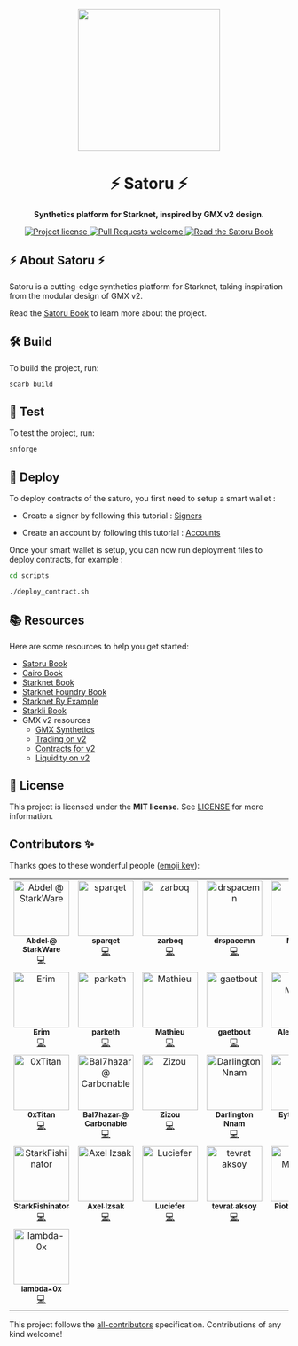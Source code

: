 <!-- prettier-ignore-start -->
<!-- markdownlint-disable -->
<p align="center">
  <img src="docs/images/logo.png" height="256">
</p>

<h1 align="center">⚡ Satoru ⚡</h1>

<p align="center">
  <strong>Synthetics platform for Starknet, inspired by GMX v2 design.</strong>
</p>

<p align="center">
  <a href="LICENSE">
    <img src="https://img.shields.io/github/license/keep-starknet-strange/satoru.svg?style=flat-square" alt="Project license">
  </a>
  <a href="https://github.com/keep-starknet-strange/satoru/issues?q=is%3Aissue+is%3Aopen+label%3A%22help+wanted%22">
    <img src="https://img.shields.io/badge/PRs-welcome-ff69b4.svg?style=flat-square" alt="Pull Requests welcome">
  </a>
  <a href="https://keep-starknet-strange.github.io/satoru/">
    <img src="https://img.shields.io/badge/Read-Satoru_Book-blue" alt="Read the Satoru Book">
  </a>
</p>

<!-- markdownlint-restore -->
<!-- prettier-ignore-end -->

## ⚡ About Satoru ⚡

Satoru is a cutting-edge synthetics platform for Starknet, taking inspiration from the modular design of GMX v2.

Read the [Satoru Book](https://keep-starknet-strange.github.io/satoru/) to learn more about the project.

## 🛠️ Build

To build the project, run:

```bash
scarb build
```

## 🧪 Test

To test the project, run:

```bash
snforge
```

## 🚀 Deploy

To deploy contracts of the saturo, you first need to setup a smart wallet :

- Create a signer by following this tutorial : [Signers](https://book.starkli.rs/signers)

- Create an account by following this tutorial : [Accounts](https://book.starkli.rs/accounts/)

Once your smart wallet is setup, you can now run deployment files to deploy contracts, for example :

```bash
cd scripts

./deploy_contract.sh
```

## 📚 Resources

Here are some resources to help you get started:

- [Satoru Book](https://keep-starknet-strange.github.io/satoru/)
- [Cairo Book](https://book.cairo-lang.org/)
- [Starknet Book](https://book.starknet.io/)
- [Starknet Foundry Book](https://foundry-rs.github.io/starknet-foundry/)
- [Starknet By Example](https://starknet-by-example.voyager.online/)
- [Starkli Book](https://book.starkli.rs/)
- GMX v2 resources
  - [GMX Synthetics](https://github.com/gmx-io/gmx-synthetics)
  - [Trading on v2](https://docs.gmx.io/docs/trading/v2)
  - [Contracts for v2](https://docs.gmx.io/docs/api/contracts-v2/)
  - [Liquidity on v2](https://docs.gmx.io/docs/providing-liquidity/v2)

## 📖 License

This project is licensed under the **MIT license**. See [LICENSE](LICENSE) for more information.

## Contributors ✨

Thanks goes to these wonderful people ([emoji key](https://allcontributors.org/docs/en/emoji-key)):

<!-- ALL-CONTRIBUTORS-LIST:START - Do not remove or modify this section -->
<!-- prettier-ignore-start -->
<!-- markdownlint-disable -->
<table>
  <tbody>
    <tr>
      <td align="center" valign="top" width="14.28%"><a href="https://github.com/abdelhamidbakhta"><img src="https://avatars.githubusercontent.com/u/45264458?v=4?s=100" width="100px;" alt="Abdel @ StarkWare "/><br /><sub><b>Abdel @ StarkWare </b></sub></a><br /><a href="https://github.com/keep-starknet-strange/satoru/commits?author=abdelhamidbakhta" title="Code">💻</a></td>
      <td align="center" valign="top" width="14.28%"><a href="https://github.com/sparqet"><img src="https://avatars.githubusercontent.com/u/37338401?v=4?s=100" width="100px;" alt="sparqet"/><br /><sub><b>sparqet</b></sub></a><br /><a href="https://github.com/keep-starknet-strange/satoru/commits?author=sparqet" title="Code">💻</a></td>
      <td align="center" valign="top" width="14.28%"><a href="https://github.com/zarboq"><img src="https://avatars.githubusercontent.com/u/37303126?v=4?s=100" width="100px;" alt="zarboq"/><br /><sub><b>zarboq</b></sub></a><br /><a href="https://github.com/keep-starknet-strange/satoru/commits?author=zarboq" title="Code">💻</a></td>
      <td align="center" valign="top" width="14.28%"><a href="https://github.com/drspacemn"><img src="https://avatars.githubusercontent.com/u/16685321?v=4?s=100" width="100px;" alt="drspacemn"/><br /><sub><b>drspacemn</b></sub></a><br /><a href="https://github.com/keep-starknet-strange/satoru/commits?author=drspacemn" title="Code">💻</a></td>
      <td align="center" valign="top" width="14.28%"><a href="https://github.com/Sk8erboi84"><img src="https://avatars.githubusercontent.com/u/105498726?v=4?s=100" width="100px;" alt="Michel"/><br /><sub><b>Michel</b></sub></a><br /><a href="https://github.com/keep-starknet-strange/satoru/commits?author=Sk8erboi84" title="Code">💻</a></td>
      <td align="center" valign="top" width="14.28%"><a href="https://github.com/delaaxe"><img src="https://avatars.githubusercontent.com/u/1091900?v=4?s=100" width="100px;" alt="delaaxe"/><br /><sub><b>delaaxe</b></sub></a><br /><a href="https://github.com/keep-starknet-strange/satoru/commits?author=delaaxe" title="Code">💻</a></td>
      <td align="center" valign="top" width="14.28%"><a href="https://github.com/danilowhk"><img src="https://avatars.githubusercontent.com/u/12735159?v=4?s=100" width="100px;" alt="danilowhk"/><br /><sub><b>danilowhk</b></sub></a><br /><a href="https://github.com/keep-starknet-strange/satoru/commits?author=danilowhk" title="Code">💻</a></td>
    </tr>
    <tr>
      <td align="center" valign="top" width="14.28%"><a href="https://github.com/ermvrs"><img src="https://avatars.githubusercontent.com/u/3417324?v=4?s=100" width="100px;" alt="Erim"/><br /><sub><b>Erim</b></sub></a><br /><a href="https://github.com/keep-starknet-strange/satoru/commits?author=ermvrs" title="Code">💻</a></td>
      <td align="center" valign="top" width="14.28%"><a href="https://github.com/parketh"><img src="https://avatars.githubusercontent.com/u/27808560?v=4?s=100" width="100px;" alt="parketh"/><br /><sub><b>parketh</b></sub></a><br /><a href="https://github.com/keep-starknet-strange/satoru/commits?author=parketh" title="Code">💻</a></td>
      <td align="center" valign="top" width="14.28%"><a href="https://github.com/enitrat"><img src="https://avatars.githubusercontent.com/u/60658558?v=4?s=100" width="100px;" alt="Mathieu"/><br /><sub><b>Mathieu</b></sub></a><br /><a href="https://github.com/keep-starknet-strange/satoru/commits?author=enitrat" title="Code">💻</a></td>
      <td align="center" valign="top" width="14.28%"><a href="https://github.com/gaetbout"><img src="https://avatars.githubusercontent.com/u/16206518?v=4?s=100" width="100px;" alt="gaetbout"/><br /><sub><b>gaetbout</b></sub></a><br /><a href="https://github.com/keep-starknet-strange/satoru/commits?author=gaetbout" title="Code">💻</a></td>
      <td align="center" valign="top" width="14.28%"><a href="https://github.com/ametel01"><img src="https://avatars.githubusercontent.com/u/91626827?v=4?s=100" width="100px;" alt="Alex Metelli"/><br /><sub><b>Alex Metelli</b></sub></a><br /><a href="https://github.com/keep-starknet-strange/satoru/commits?author=ametel01" title="Code">💻</a></td>
      <td align="center" valign="top" width="14.28%"><a href="https://github.com/FabienCoutant"><img src="https://avatars.githubusercontent.com/u/16558702?v=4?s=100" width="100px;" alt="Fabien C"/><br /><sub><b>Fabien C</b></sub></a><br /><a href="https://github.com/keep-starknet-strange/satoru/commits?author=FabienCoutant" title="Code">💻</a></td>
      <td align="center" valign="top" width="14.28%"><a href="https://github.com/rmzlb"><img src="https://avatars.githubusercontent.com/u/25151724?v=4?s=100" width="100px;" alt="rmzlb"/><br /><sub><b>rmzlb</b></sub></a><br /><a href="https://github.com/keep-starknet-strange/satoru/commits?author=rmzlb" title="Code">💻</a></td>
    </tr>
    <tr>
      <td align="center" valign="top" width="14.28%"><a href="https://github.com/0xTitan"><img src="https://avatars.githubusercontent.com/u/104304962?v=4?s=100" width="100px;" alt="0xTitan"/><br /><sub><b>0xTitan</b></sub></a><br /><a href="https://github.com/keep-starknet-strange/satoru/commits?author=0xTitan" title="Code">💻</a></td>
      <td align="center" valign="top" width="14.28%"><a href="https://github.com/Bal7hazar"><img src="https://avatars.githubusercontent.com/u/97087040?v=4?s=100" width="100px;" alt="Bal7hazar @ Carbonable"/><br /><sub><b>Bal7hazar @ Carbonable</b></sub></a><br /><a href="https://github.com/keep-starknet-strange/satoru/commits?author=Bal7hazar" title="Code">💻</a></td>
      <td align="center" valign="top" width="14.28%"><a href="https://github.com/zizou0x"><img src="https://avatars.githubusercontent.com/u/111426680?v=4?s=100" width="100px;" alt="Zizou"/><br /><sub><b>Zizou</b></sub></a><br /><a href="https://github.com/keep-starknet-strange/satoru/commits?author=zizou0x" title="Code">💻</a></td>
      <td align="center" valign="top" width="14.28%"><a href="https://github.com/Darlington02"><img src="https://avatars.githubusercontent.com/u/75126961?v=4?s=100" width="100px;" alt="Darlington Nnam"/><br /><sub><b>Darlington Nnam</b></sub></a><br /><a href="https://github.com/keep-starknet-strange/satoru/commits?author=Darlington02" title="Code">💻</a></td>
      <td align="center" valign="top" width="14.28%"><a href="https://github.com/eytanlvy"><img src="https://avatars.githubusercontent.com/u/97968794?v=4?s=100" width="100px;" alt="Eytan Levy"/><br /><sub><b>Eytan Levy</b></sub></a><br /><a href="https://github.com/keep-starknet-strange/satoru/commits?author=eytanlvy" title="Code">💻</a></td>
      <td align="center" valign="top" width="14.28%"><a href="https://github.com/dbejarano820"><img src="https://avatars.githubusercontent.com/u/58019353?v=4?s=100" width="100px;" alt="Daniel Bejarano"/><br /><sub><b>Daniel Bejarano</b></sub></a><br /><a href="https://github.com/keep-starknet-strange/satoru/commits?author=dbejarano820" title="Code">💻</a></td>
      <td align="center" valign="top" width="14.28%"><a href="https://github.com/JordyRo1"><img src="https://avatars.githubusercontent.com/u/87231934?v=4?s=100" width="100px;" alt="Jordy Romuald"/><br /><sub><b>Jordy Romuald</b></sub></a><br /><a href="https://github.com/keep-starknet-strange/satoru/commits?author=JordyRo1" title="Code">💻</a></td>
    </tr>
    <tr>
      <td align="center" valign="top" width="14.28%"><a href="https://github.com/StarkFishinator"><img src="https://avatars.githubusercontent.com/u/128840478?v=4?s=100" width="100px;" alt="StarkFishinator"/><br /><sub><b>StarkFishinator</b></sub></a><br /><a href="https://github.com/keep-starknet-strange/satoru/commits?author=StarkFishinator" title="Code">💻</a></td>
      <td align="center" valign="top" width="14.28%"><a href="https://github.com/axelizsak"><img src="https://avatars.githubusercontent.com/u/98711930?v=4?s=100" width="100px;" alt="Axel Izsak"/><br /><sub><b>Axel Izsak</b></sub></a><br /><a href="https://github.com/keep-starknet-strange/satoru/commits?author=axelizsak" title="Code">💻</a></td>
      <td align="center" valign="top" width="14.28%"><a href="https://github.com/lucienfer"><img src="https://avatars.githubusercontent.com/u/31387342?v=4?s=100" width="100px;" alt="Luciefer"/><br /><sub><b>Luciefer</b></sub></a><br /><a href="https://github.com/keep-starknet-strange/satoru/commits?author=lucienfer" title="Code">💻</a></td>
      <td align="center" valign="top" width="14.28%"><a href="https://github.com/tevrat-aksoy"><img src="https://avatars.githubusercontent.com/u/48439083?v=4?s=100" width="100px;" alt="tevrat aksoy"/><br /><sub><b>tevrat aksoy</b></sub></a><br /><a href="https://github.com/keep-starknet-strange/satoru/commits?author=tevrat-aksoy" title="Code">💻</a></td>
      <td align="center" valign="top" width="14.28%"><a href="https://github.com/piotmag769"><img src="https://avatars.githubusercontent.com/u/56825108?v=4?s=100" width="100px;" alt="Piotr Magiera"/><br /><sub><b>Piotr Magiera</b></sub></a><br /><a href="https://github.com/keep-starknet-strange/satoru/commits?author=piotmag769" title="Code">💻</a></td>
      <td align="center" valign="top" width="14.28%"><a href="https://github.com/Oak"><img src="https://avatars.githubusercontent.com/u/5263301?v=4?s=100" width="100px;" alt="Oak"/><br /><sub><b>Oak</b></sub></a><br /><a href="https://github.com/keep-starknet-strange/satoru/commits?author=Oak" title="Code">💻</a></td>
      <td align="center" valign="top" width="14.28%"><a href="https://github.com/ftupas"><img src="https://avatars.githubusercontent.com/u/35031356?v=4?s=100" width="100px;" alt="ftupas"/><br /><sub><b>ftupas</b></sub></a><br /><a href="https://github.com/keep-starknet-strange/satoru/commits?author=ftupas" title="Code">💻</a></td>
    </tr>
    <tr>
      <td align="center" valign="top" width="14.28%"><a href="https://github.com/lambda-0x"><img src="https://avatars.githubusercontent.com/u/87354252?v=4?s=100" width="100px;" alt="lambda-0x"/><br /><sub><b>lambda-0x</b></sub></a><br /><a href="https://github.com/keep-starknet-strange/satoru/commits?author=lambda-0x" title="Code">💻</a></td>
    </tr>
  </tbody>
</table>

<!-- markdownlint-restore -->
<!-- prettier-ignore-end -->

<!-- ALL-CONTRIBUTORS-LIST:END -->

This project follows the [all-contributors](https://github.com/all-contributors/all-contributors) specification. Contributions of any kind welcome!
